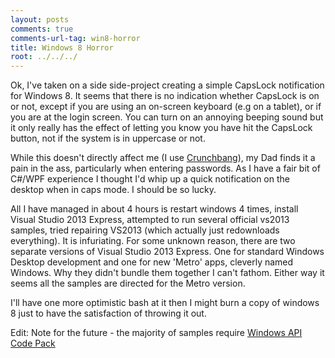 ```yaml
---
layout: posts
comments: true
comments-url-tag: win8-horror
title: Windows 8 Horror 
root: ../../../
---
```


Ok, I've taken on a side side-project creating a simple CapsLock notification for Windows 8. It seems that there is no indication whether CapsLock is on or not, except if you are using an on-screen keyboard (e.g on a tablet), or if you are at the login screen. You can turn on an annoying beeping sound but it only really has the effect of letting you know you have hit the CapsLock button, not if the system is in uppercase or not. 

While this doesn't directly affect me (I use [Crunchbang](http://crunchbang.org/)), my Dad finds it a pain in the ass, particularly when entering passwords. As I have a fair bit of C#/WPF experience I thought I'd whip up a quick notification on the desktop when in caps mode. I should be so lucky.

All I have managed in about 4 hours is restart windows 4 times, install Visual Studio 2013 Express, attempted to run several official vs2013 samples, tried repairing VS2013 (which actually just redownloads everything). It is infuriating. For some unknown reason, there are two separate versions of Visual Studio 2013 Express. One for standard Windows Desktop development and one for new 'Metro' apps, cleverly named Windows. Why they didn't bundle them together I can't fathom. Either way it seems all the samples are directed for the Metro version.

I'll have one more optimistic bash at it then I might burn a copy of windows 8 just to have the satisfaction of throwing it out.

Edit: Note for the future - the majority of samples require [Windows API Code Pack](http://archive.msdn.microsoft.com/WindowsAPICodePack/)